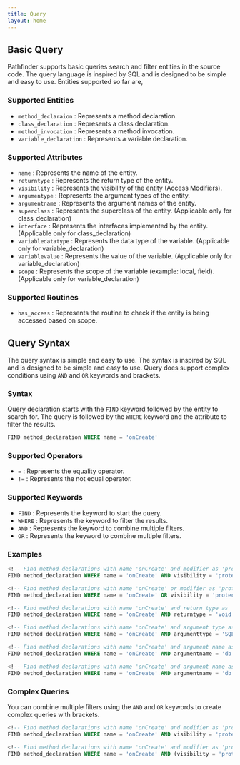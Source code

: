 ```yaml
---
title: Query
layout: home
---
```


## Basic Query

Pathfinder supports basic queries search and filter entities in the source code. The query language is inspired by SQL and is designed to be simple and easy to use.
Entities supported so far are,

### Supported Entities

- `method_declaraion` : Represents a method declaration.
- `class_declaration` : Represents a class declaration.
- `method_invocation` : Represents a method invocation.
- `variable_declaration` : Represents a variable declaration.

### Supported Attributes

- `name` : Represents the name of the entity.
- `returntype` : Represents the return type of the entity.
- `visibility` : Represents the visibility of the entity (Access Modifiers).
- `argumentype` : Represents the argument types of the entity.
- `argumentname` : Represents the argument names of the entity.
- `superclass` : Represents the superclass of the entity. (Applicable only for class_declaration)
- `interface` : Represents the interfaces implemented by the entity. (Applicable only for class_declaration)
- `variabledatatype` : Represents the data type of the variable. (Applicable only for variable_declaration)
- `variablevalue` : Represents the value of the variable. (Applicable only for variable_declaration)
- `scope` : Represents the scope of the variable (example: local, field). (Applicable only for variable_declaration)

### Supported Routines

- `has_access` : Represents the routine to check if the entity is being accessed based on scope.

## Query Syntax

The query syntax is simple and easy to use. The syntax is inspired by SQL and is designed to be simple and easy to use.
Query does support complex conditions using `AND` and `OR` keywords and brackets.

### Syntax

Query declaration starts with the `FIND` keyword followed by the entity to search for. The query is followed by the `WHERE` keyword and the attribute to filter the results.

```sql
FIND method_declaration WHERE name = 'onCreate'
```

### Supported Operators

- `=` : Represents the equality operator.
- `!=` : Represents the not equal operator.

### Supported Keywords

- `FIND` : Represents the keyword to start the query.
- `WHERE` : Represents the keyword to filter the results.
- `AND` : Represents the keyword to combine multiple filters.
- `OR` : Represents the keyword to combine multiple filters.

### Examples

```sql
<!-- Find method declarations with name 'onCreate' and modifier as 'protected' -->
FIND method_declaration WHERE name = 'onCreate' AND visibility = 'protected'

<!-- Find method declarations with name 'onCreate' or modifier as 'protected' -->
FIND method_declaration WHERE name = 'onCreate' OR visibility = 'protected'

<!-- Find method declarations with name 'onCreate' and return type as 'void' -->
FIND method_declaration WHERE name = 'onCreate' AND returntype = 'void'

<!-- Find method declarations with name 'onCreate' and argument type as 'SQLiteDatabase' -->
FIND method_declaration WHERE name = 'onCreate' AND argumenttype = 'SQLiteDatabase'

<!-- Find method declarations with name 'onCreate' and argument name as 'db' -->
FIND method_declaration WHERE name = 'onCreate' AND argumentname = 'db'

<!-- Find method declarations with name 'onCreate' and argument name as 'db' and argument type as 'SQLiteDatabase' -->
FIND method_declaration WHERE name = 'onCreate' AND argumentname = 'db' AND argumenttype = 'SQLiteDatabase'
```

### Complex Queries

You can combine multiple filters using the `AND` and `OR` keywords to create complex queries with brackets.

```sql
<!-- Find method declarations with name 'onCreate' and modifier as 'protected' and return type as 'void' -->
FIND method_declaration WHERE name = 'onCreate' AND visibility = 'protected' AND returntype = 'void'

<!-- Find method declarations with name 'onCreate' and modifier as 'protected' or 'public' and return type as 'void' -->
FIND method_declaration WHERE name = 'onCreate' AND (visibility = 'protected' OR visibility = 'public') AND returntype = 'void'
```